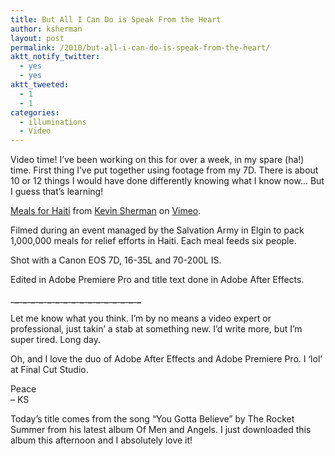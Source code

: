 ```yaml
---
title: But All I Can Do is Speak From the Heart
author: ksherman
layout: post
permalink: /2010/but-all-i-can-do-is-speak-from-the-heart/
aktt_notify_twitter:
  - yes
  - yes
aktt_tweeted:
  - 1
  - 1
categories:
  - illuminations
  - Video
---
```

Video time! I&#8217;ve been working on this for over a week, in my spare (ha!) time. First thing I&#8217;ve put together using footage from my 7D. There is about 10 or 12 things I would have done differently knowing what I know now&#8230; But I guess that&#8217;s learning!



[Meals for Haiti][1] from [Kevin Sherman][2] on [Vimeo][3].

Filmed during an event managed by the Salvation Army in Elgin to pack 1,000,000 meals for relief efforts in Haiti. Each meal feeds six people.

Shot with a Canon EOS 7D, 16-35L and 70-200L IS.

Edited in Adobe Premiere Pro and title text done in Adobe After Effects.

\___\___\___\___\___\___\___\___\___\___\___\___\___\___\___\___\___\___\___\___\___\___\___\___\___\___\___\___\___\___\___\___

Let me know what you think. I&#8217;m by no means a video expert or professional, just takin&#8217; a stab at something new. I&#8217;d write more, but I&#8217;m super tired. Long day.

Oh, and I love the duo of Adobe After Effects and Adobe Premiere Pro. I &#8216;lol&#8217; at Final Cut Studio.

Peace  
&#8211; KS

Today&#8217;s title comes from the song &#8220;You Gotta Believe&#8221; by The Rocket Summer from his latest album Of Men and Angels. I just downloaded this album this afternoon and I absolutely love it!

 [1]: http://vimeo.com/9937211
 [2]: http://vimeo.com/user1031377
 [3]: http://vimeo.com